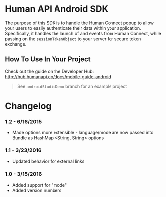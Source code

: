 # Human API Android SDK
The purpose of this SDK is to handle the Human Connect popup to allow your users to easily authenticate their data within your application. Specifically, it handles the launch of and events from Human Connect, while passing on the `sessionTokenObject` to your server for secure token exchange.


## How To Use In Your Project

Check out the guide on the Developer Hub: http://hub.humanapi.co/docs/mobile-guide-android

>See `androidStudioDemo` branch for an example project

# Changelog

### 1.2 - 6/16/2015

* Made options more extensible - language/mode are now passed into Bundle as HashMap <String, String> options 

### 1.1 - 3/23/2016

* Updated behavior for external links


### 1.0 - 3/15/2016

* Added support for "mode"
* Added version numbers
